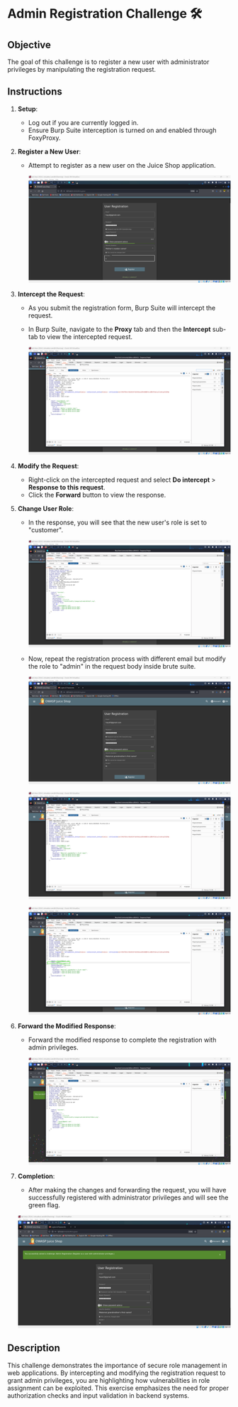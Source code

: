 # Admin Registration Challenge 🛠️

## Objective

The goal of this challenge is to register a new user with administrator privileges by manipulating the registration request.

## Instructions

1. **Setup**:

   - Log out if you are currently logged in.
   - Ensure Burp Suite interception is turned on and enabled through FoxyProxy.

2. **Register a New User**:

   - Attempt to register as a new user on the Juice Shop application.

     ![alt text](image.png)

3. **Intercept the Request**:

   - As you submit the registration form, Burp Suite will intercept the request.
   - In Burp Suite, navigate to the **Proxy** tab and then the **Intercept** sub-tab to view the intercepted request.

     ![alt text](image-1.png)

4. **Modify the Request**:

   - Right-click on the intercepted request and select **Do intercept** > **Response to this request**.
   - Click the **Forward** button to view the response.

5. **Change User Role**:

   - In the response, you will see that the new user's role is set to "customer".

     ![alt text](image-2.png)

   - Now, repeat the registration process with different email but modify the role to "admin" in the request body inside brute suite.

     ![alt text](image-3.png)

     ![alt text](image-4.png)

     ![alt text](image-5.png)

6. **Forward the Modified Response**:

   - Forward the modified response to complete the registration with admin privileges.

     ![alt text](image-6.png)

7. **Completion**:

   - After making the changes and forwarding the request, you will have successfully registered with administrator privileges and will see the green flag.

   ![alt text](image-7.png)

## Description

This challenge demonstrates the importance of secure role management in web applications. By intercepting and modifying the registration request to grant admin privileges, you are highlighting how vulnerabilities in role assignment can be exploited. This exercise emphasizes the need for proper authorization checks and input validation in backend systems.
